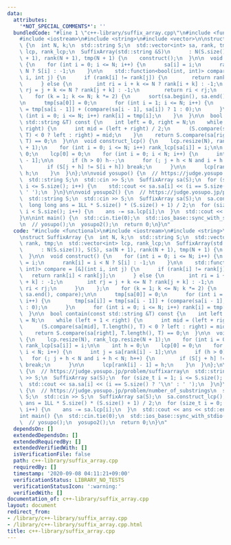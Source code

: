 ```yaml
---
data:
  attributes:
    '*NOT_SPECIAL_COMMENTS*': ''
  bundledCode: "#line 1 \"c++-library/suffix_array.cpp\"\n#include <functional>\n\
    #include <iostream>\n#include <string>\n#include <vector>\n\nstruct SuffixArray\
    \ {\n  int N, k;\n  std::string S;\n  std::vector<int> sa, rank, tmp;\n  std::vector<int>\
    \ lcp, rank_lcp;\n  SuffixArray(std::string &S)\n      : N(S.size()), S(S), sa(N\
    \ + 1), rank(N + 1), tmp(N + 1) {\n    construct();\n  }\n\n  void construct()\
    \ {\n    for (int i = 0; i <= N; i++) {\n      sa[i] = i;\n      rank[i] = i <\
    \ N ? S[i] : -1;\n    }\n\n    std::function<bool(int, int)> compare = [&](int\
    \ i, int j) {\n      if (rank[i] != rank[j]) {\n        return rank[i] < rank[j];\n\
    \      } else {\n        int ri = i + k <= N ? rank[i + k] : -1;\n        int\
    \ rj = j + k <= N ? rank[j + k] : -1;\n        return ri < rj;\n      }\n    };\n\
    \    for (k = 1; k <= N; k *= 2) {\n      sort(sa.begin(), sa.end(), compare);\n\
    \n      tmp[sa[0]] = 0;\n      for (int i = 1; i <= N; i++) {\n        tmp[sa[i]]\
    \ = tmp[sa[i - 1]] + (compare(sa[i - 1], sa[i]) ? 1 : 0);\n      }\n      for\
    \ (int i = 0; i <= N; i++) rank[i] = tmp[i];\n    }\n  }\n\n  bool contain(const\
    \ std::string &T) const {\n    int left = 0, right = N;\n    while (left + 1 <\
    \ right) {\n      int mid = (left + right) / 2;\n      (S.compare(sa[mid], T.length(),\
    \ T) < 0 ? left : right) = mid;\n    }\n    return S.compare(sa[right], T.length(),\
    \ T) == 0;\n  }\n\n  void construct_lcp() {\n    lcp.resize(N), rank_lcp.resize(N\
    \ + 1);\n    for (int i = 0; i <= N; i++) rank_lcp[sa[i]] = i;\n\n    int h =\
    \ 0;\n    lcp[0] = 0;\n    for (int i = 0; i < N; i++) {\n      int j = sa[rank[i]\
    \ - 1];\n\n      if (h > 0) h--;\n      for (; j + h < N and i + h < N; h++) {\n\
    \        if (S[j + h] != S[i + h]) break;\n      }\n\n      lcp[rank[i] - 1] =\
    \ h;\n    }\n  }\n};\n\nvoid yosupo() {\n  // https://judge.yosupo.jp/problem/suffixarray\n\
    \  std::string S;\n  std::cin >> S;\n  SuffixArray sa(S);\n  for (size_t i = 1;\
    \ i <= S.size(); i++) {\n    std::cout << sa.sa[i] << (i == S.size() ? '\\n' :\
    \ ' ');\n  }\n}\n\nvoid yosupo2() {\n  // https://judge.yosupo.jp/problem/number_of_substrings\n\
    \  std::string S;\n  std::cin >> S;\n  SuffixArray sa(S);\n  sa.construct_lcp();\n\
    \  long long ans = 1LL * S.size() * (S.size() + 1) / 2;\n  for (size_t i = 0;\
    \ i < S.size(); i++) {\n    ans -= sa.lcp[i];\n  }\n  std::cout << ans << std::endl;\n\
    }\n\nint main() {\n  std::cin.tie(0);\n  std::ios_base::sync_with_stdio(false);\n\
    \n  // yosupo();\n  yosupo2();\n  return 0;\n}\n"
  code: "#include <functional>\n#include <iostream>\n#include <string>\n#include <vector>\n\
    \nstruct SuffixArray {\n  int N, k;\n  std::string S;\n  std::vector<int> sa,\
    \ rank, tmp;\n  std::vector<int> lcp, rank_lcp;\n  SuffixArray(std::string &S)\n\
    \      : N(S.size()), S(S), sa(N + 1), rank(N + 1), tmp(N + 1) {\n    construct();\n\
    \  }\n\n  void construct() {\n    for (int i = 0; i <= N; i++) {\n      sa[i]\
    \ = i;\n      rank[i] = i < N ? S[i] : -1;\n    }\n\n    std::function<bool(int,\
    \ int)> compare = [&](int i, int j) {\n      if (rank[i] != rank[j]) {\n     \
    \   return rank[i] < rank[j];\n      } else {\n        int ri = i + k <= N ? rank[i\
    \ + k] : -1;\n        int rj = j + k <= N ? rank[j + k] : -1;\n        return\
    \ ri < rj;\n      }\n    };\n    for (k = 1; k <= N; k *= 2) {\n      sort(sa.begin(),\
    \ sa.end(), compare);\n\n      tmp[sa[0]] = 0;\n      for (int i = 1; i <= N;\
    \ i++) {\n        tmp[sa[i]] = tmp[sa[i - 1]] + (compare(sa[i - 1], sa[i]) ? 1\
    \ : 0);\n      }\n      for (int i = 0; i <= N; i++) rank[i] = tmp[i];\n    }\n\
    \  }\n\n  bool contain(const std::string &T) const {\n    int left = 0, right\
    \ = N;\n    while (left + 1 < right) {\n      int mid = (left + right) / 2;\n\
    \      (S.compare(sa[mid], T.length(), T) < 0 ? left : right) = mid;\n    }\n\
    \    return S.compare(sa[right], T.length(), T) == 0;\n  }\n\n  void construct_lcp()\
    \ {\n    lcp.resize(N), rank_lcp.resize(N + 1);\n    for (int i = 0; i <= N; i++)\
    \ rank_lcp[sa[i]] = i;\n\n    int h = 0;\n    lcp[0] = 0;\n    for (int i = 0;\
    \ i < N; i++) {\n      int j = sa[rank[i] - 1];\n\n      if (h > 0) h--;\n   \
    \   for (; j + h < N and i + h < N; h++) {\n        if (S[j + h] != S[i + h])\
    \ break;\n      }\n\n      lcp[rank[i] - 1] = h;\n    }\n  }\n};\n\nvoid yosupo()\
    \ {\n  // https://judge.yosupo.jp/problem/suffixarray\n  std::string S;\n  std::cin\
    \ >> S;\n  SuffixArray sa(S);\n  for (size_t i = 1; i <= S.size(); i++) {\n  \
    \  std::cout << sa.sa[i] << (i == S.size() ? '\\n' : ' ');\n  }\n}\n\nvoid yosupo2()\
    \ {\n  // https://judge.yosupo.jp/problem/number_of_substrings\n  std::string\
    \ S;\n  std::cin >> S;\n  SuffixArray sa(S);\n  sa.construct_lcp();\n  long long\
    \ ans = 1LL * S.size() * (S.size() + 1) / 2;\n  for (size_t i = 0; i < S.size();\
    \ i++) {\n    ans -= sa.lcp[i];\n  }\n  std::cout << ans << std::endl;\n}\n\n\
    int main() {\n  std::cin.tie(0);\n  std::ios_base::sync_with_stdio(false);\n\n\
    \  // yosupo();\n  yosupo2();\n  return 0;\n}\n"
  dependsOn: []
  extendedDependsOn: []
  extendedRequiredBy: []
  extendedVerifiedWith: []
  isVerificationFile: false
  path: c++-library/suffix_array.cpp
  requiredBy: []
  timestamp: '2020-09-08 04:11:21+09:00'
  verificationStatus: LIBRARY_NO_TESTS
  verificationStatusIcon: ':warning:'
  verifiedWith: []
documentation_of: c++-library/suffix_array.cpp
layout: document
redirect_from:
- /library/c++-library/suffix_array.cpp
- /library/c++-library/suffix_array.cpp.html
title: c++-library/suffix_array.cpp
---
```

